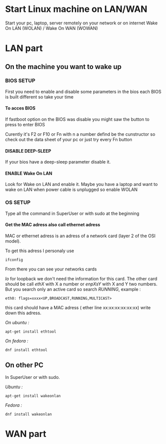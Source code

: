 # Start Linux machine on LAN/WAN
Start your pc, laptop, server remotely on your network or on internet Wake On LAN (WOLAN) / Wake On WAN (WOWAN)

# LAN part

## On the machine you want to wake up

### BIOS SETUP

First you need to enable and disable some parameters in the bios each BIOS is built different so take your time

#### To acces BIOS

If fastboot option on the BIOS was disable you might saw the button to press to enter BIOS

Curently it's F2 or F10 or Fn with n a number defind be the cunstructor so check out the data sheet of your pc or just try every Fn button

#### DISABLE DEEP-SLEEP

If your bios have a deep-sleep parameter disable it.

#### ENABLE Wake On LAN

Look for Wake on LAN and enable it.
Maybe you have a laptop and want to wake on LAN when power cable is unplugged so enable WOLAN

### OS SETUP

Type all the command in SuperUser or with sudo at the beginning

#### Get the MAC adress also call ethernet adress

MAC or ethernet adress is an adress of a network card (layer 2 of the OSI model).

To get this adress I personaly use

    ifconfig

From there you can see your networks cards 

*lo* for loopback we don't need the information for this card.
The other card should be call *ethX* with X a number or *enpXsY* with X and Y two numbers.
But you search only an active card so search *RUNNING*, example :

    eth0: flags=xxxx<UP,BROADCAST,RUNNING,MULTICAST>
this card should have a MAC adress ( ether line xx:xx:xx:xx:xx:xx) write down this adress.

*On ubuntu :*

    apt-get install ethtool
*On fedora :*

    dnf install ethtool

## On other PC
In SuperUser or with sudo.

*Ubuntu :*

    apt-get install wakeonlan

*Fedora :*

    dnf install wakeonlan

# WAN part
